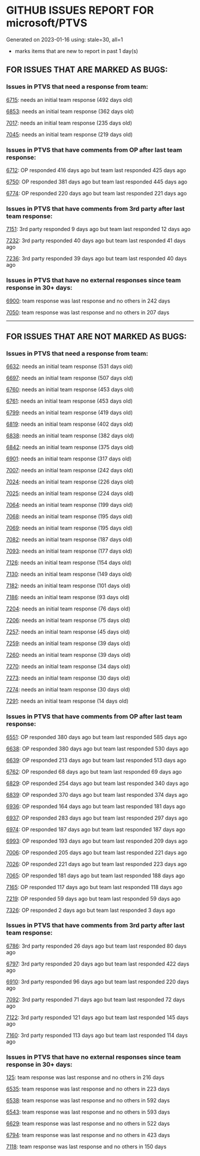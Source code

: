 
# GITHUB ISSUES REPORT FOR microsoft/PTVS


Generated on 2023-01-16 using: stale=30, all=1


* marks items that are new to report in past 1 day(s)


## FOR ISSUES THAT ARE MARKED AS BUGS:


### Issues in PTVS that need a response from team:


  [6715](https://github.com/microsoft/PTVS/issues/6715 "An error message &quot;This project &quot;PythonApplication3&quot; has a reference to a missing Conda environment &quot;env3&quot;&quot; always pops up when restart the VS."): needs an initial team response (492 days old)

  [6853](https://github.com/microsoft/PTVS/issues/6853 "Unable to install suggested module when using IPython interactive mode."): needs an initial team response (362 days old)

  [7017](https://github.com/microsoft/PTVS/issues/7017 "Intellisense forgets imports during editing"): needs an initial team response (235 days old)

  [7045](https://github.com/microsoft/PTVS/issues/7045 "Failed to start a decorator and show potential decorators when type @."): needs an initial team response (219 days old)

### Issues in PTVS that have comments from OP after last team response:


  [6712](https://github.com/microsoft/PTVS/issues/6712 "The option &quot;Python/Native Debugging&quot; is missing."): OP responded 416 days ago but team last responded 425 days ago

  [6750](https://github.com/microsoft/PTVS/issues/6750 "An error pops up when run &quot;Django Check, Django Migrate, Django Create Superuser...&quot;. "): OP responded 381 days ago but team last responded 445 days ago

  [6774](https://github.com/microsoft/PTVS/issues/6774 "The Python installed from Microsoft Store couldn't view installed packages when first use the environment."): OP responded 220 days ago but team last responded 221 days ago

### Issues in PTVS that have comments from 3rd party after last team response:


  [7151](https://github.com/microsoft/PTVS/issues/7151 "Custom task list token in Visual Studio 2022 doesn't work for Python."): 3rd party responded 9 days ago but team last responded 12 days ago

  [7232](https://github.com/microsoft/PTVS/issues/7232 "native/python debugger cannot find python source code"): 3rd party responded 40 days ago but team last responded 41 days ago

  [7236](https://github.com/microsoft/PTVS/issues/7236 "I get &quot;Breakpoint in file that does not exist&quot; when setting a breakpoint in remote Linux Python debugger"): 3rd party responded 39 days ago but team last responded 40 days ago

### Issues in PTVS that have no external responses since team response in 30+ days:


  [6900](https://github.com/microsoft/PTVS/issues/6900 "Python 3.10 fails to hit breakpoints when &quot;Native Code Debugging&quot; is enabled."): team response was last response and no others in 242 days

  [7050](https://github.com/microsoft/PTVS/issues/7050 "An error was reported in the output window when creating the env."): team response was last response and no others in 207 days

---

## FOR ISSUES THAT ARE NOT MARKED AS BUGS:


### Issues in PTVS that need a response from team:


  [6632](https://github.com/microsoft/PTVS/issues/6632 "Publish Now in project properties should auto save first"): needs an initial team response (531 days old)

  [6697](https://github.com/microsoft/PTVS/issues/6697 "After adding the file as a link first, the file will not be added to the project."): needs an initial team response (507 days old)

  [6760](https://github.com/microsoft/PTVS/issues/6760 "Evaluates all the expressions in interactive windows ignore the Completion Mode setting."): needs an initial team response (453 days old)

  [6761](https://github.com/microsoft/PTVS/issues/6761 "It can not auto-detect but let you customize all parameters when add custom environment which install from Microsoft Store."): needs an initial team response (453 days old)

  [6799](https://github.com/microsoft/PTVS/issues/6799 "Python configuration hard coded into MSBuild config for CPython extension projects "): needs an initial team response (419 days old)

  [6819](https://github.com/microsoft/PTVS/issues/6819 "Unexpected error when adding python environment"): needs an initial team response (402 days old)

  [6838](https://github.com/microsoft/PTVS/issues/6838 "Unable to Create DjangoWebProject after following Configuration Read Me for setting up SuperUser: devenv.exe project issue tracker says:>"): needs an initial team response (382 days old)

  [6842](https://github.com/microsoft/PTVS/issues/6842 "Django functions in context menu can only be used once"): needs an initial team response (375 days old)

  [6901](https://github.com/microsoft/PTVS/issues/6901 "Live Share: A warning appears when joining a shared window via VS."): needs an initial team response (317 days old)

  [7007](https://github.com/microsoft/PTVS/issues/7007 "Project structure is not displayed in SE windows under non-administrators."): needs an initial team response (242 days old)

  [7024](https://github.com/microsoft/PTVS/issues/7024 "Python f-strings need syntax highlighting for expressions inside curly braces"): needs an initial team response (226 days old)

  [7025](https://github.com/microsoft/PTVS/issues/7025 "Could you please put CommandLineArguments into user-specific configuration file."): needs an initial team response (224 days old)

  [7064](https://github.com/microsoft/PTVS/issues/7064 "Some intellisense don't work well in interactive window after writing some REPL commands"): needs an initial team response (199 days old)

  [7068](https://github.com/microsoft/PTVS/issues/7068 "reportMissingImports : Even if the module is successfully installed, a warning will still be displayed in the Error List window"): needs an initial team response (195 days old)

  [7069](https://github.com/microsoft/PTVS/issues/7069 "No response after reopening the Python Environments  window"): needs an initial team response (195 days old)

  [7082](https://github.com/microsoft/PTVS/issues/7082 "VS2022 Python Fonts and Colors Customization Regression from VS2019, Defies Microsoft Documentation"): needs an initial team response (187 days old)

  [7093](https://github.com/microsoft/PTVS/issues/7093 "Error: missing params.textDocument.text"): needs an initial team response (177 days old)

  [7126](https://github.com/microsoft/PTVS/issues/7126 "Creating python solution from existing python code fails for wsl based python project"): needs an initial team response (154 days old)

  [7130](https://github.com/microsoft/PTVS/issues/7130 "VS2022 Pytest + pytest-xdist unicode params issue"): needs an initial team response (149 days old)

  [7182](https://github.com/microsoft/PTVS/issues/7182 "How can i use mixed debugging with Python Environments"): needs an initial team response (101 days old)

  [7186](https://github.com/microsoft/PTVS/issues/7186 "LiveShare: The client can't join Live Share session successfully"): needs an initial team response (93 days old)

  [7204](https://github.com/microsoft/PTVS/issues/7204 "Add New Item in web template doesn't work."): needs an initial team response (76 days old)

  [7206](https://github.com/microsoft/PTVS/issues/7206 "The active environment doesn't change with the Cookiecutter Explorer is open"): needs an initial team response (75 days old)

  [7257](https://github.com/microsoft/PTVS/issues/7257 "Lengthy docstrings block text editing"): needs an initial team response (45 days old)

  [7259](https://github.com/microsoft/PTVS/issues/7259 "VS-2019 and VS-2022 splash screens are vulgar (too big)"): needs an initial team response (39 days old)

  [7260](https://github.com/microsoft/PTVS/issues/7260 "VS-2022 &quot;Python/Native Debugging&quot; not working after being brought back from missing"): needs an initial team response (39 days old)

  [7270](https://github.com/microsoft/PTVS/issues/7270 "Recurring Error Every Time I launch Visual Studio 2022"): needs an initial team response (34 days old)

  [7273](https://github.com/microsoft/PTVS/issues/7273 "Terminal prompts are disabled when cloning a GitHub repository"): needs an initial team response (30 days old)

  [7274](https://github.com/microsoft/PTVS/issues/7274 "Changing error messages - differences in reported errors between VS and pyright cli"): needs an initial team response (30 days old)

  [7291](https://github.com/microsoft/PTVS/issues/7291 "error"): needs an initial team response (14 days old)

### Issues in PTVS that have comments from OP after last team response:


  [6551](https://github.com/microsoft/PTVS/issues/6551 "Navigation bar is not working"): OP responded 380 days ago but team last responded 585 days ago

  [6638](https://github.com/microsoft/PTVS/issues/6638 "Refactor rename incorrect when the referenced method is defined in another project. "): OP responded 380 days ago but team last responded 530 days ago

  [6639](https://github.com/microsoft/PTVS/issues/6639 " IntelliSense does not work when changed SearchPath in PythonSettings.json file in open folder."): OP responded 213 days ago but team last responded 513 days ago

  [6762](https://github.com/microsoft/PTVS/issues/6762 "Unchecked &quot;Parameter information&quot; still has signature help."): OP responded 68 days ago but team last responded 69 days ago

  [6829](https://github.com/microsoft/PTVS/issues/6829 "IntelliSense which is modified manually does not work after restart the VS."): OP responded 254 days ago but team last responded 340 days ago

  [6839](https://github.com/microsoft/PTVS/issues/6839 "The type information displayed wrong for sys.exc_info with the latest typeshed"): OP responded 370 days ago but team last responded 374 days ago

  [6936](https://github.com/microsoft/PTVS/issues/6936 "Skip tests after clicking “Analyze Code Coverage”."): OP responded 164 days ago but team last responded 181 days ago

  [6937](https://github.com/microsoft/PTVS/issues/6937 "An error &quot;Cannot access a disposed object...&quot; pops up when save Python Project File."): OP responded 283 days ago but team last responded 297 days ago

  [6974](https://github.com/microsoft/PTVS/issues/6974 "No IntelliSense when import folder under the workspace."): OP responded 187 days ago but team last responded 187 days ago

  [6993](https://github.com/microsoft/PTVS/issues/6993 "Unexpected error pops up in the console when attach a running python.exe"): OP responded 193 days ago but team last responded 209 days ago

  [7006](https://github.com/microsoft/PTVS/issues/7006 "Live Share: The 'TerminalWindowPackage' package did not load correctly. "): OP responded 205 days ago but team last responded 221 days ago

  [7026](https://github.com/microsoft/PTVS/issues/7026 "No intellisense when from 'PYTHONPATH'"): OP responded 221 days ago but team last responded 223 days ago

  [7065](https://github.com/microsoft/PTVS/issues/7065 "How to step into Python stantandard library function?"): OP responded 181 days ago but team last responded 188 days ago

  [7165](https://github.com/microsoft/PTVS/issues/7165 "&quot;Ignore these local items&quot; doesn't work when first click"): OP responded 117 days ago but team last responded 118 days ago

  [7219](https://github.com/microsoft/PTVS/issues/7219 "No output with using ipython interactive window"): OP responded 59 days ago but team last responded 59 days ago

  [7326](https://github.com/microsoft/PTVS/issues/7326 "Local packages to no longer be resolved in Visual Studio"): OP responded 2 days ago but team last responded 3 days ago

### Issues in PTVS that have comments from 3rd party after last team response:


  [6786](https://github.com/microsoft/PTVS/issues/6786 "Autocomplete after open brackets replaces entire line of code"): 3rd party responded 26 days ago but team last responded 80 days ago

  [6797](https://github.com/microsoft/PTVS/issues/6797 "VS2022 no longer allows mapping file extensions to the Python editor"): 3rd party responded 20 days ago but team last responded 422 days ago

  [6910](https://github.com/microsoft/PTVS/issues/6910 "Python Editor - SendSelectionToInteractive not working on VS2022"): 3rd party responded 96 days ago but team last responded 220 days ago

  [7092](https://github.com/microsoft/PTVS/issues/7092 "Stub paths setting not observed"): 3rd party responded 71 days ago but team last responded 72 days ago

  [7122](https://github.com/microsoft/PTVS/issues/7122 "Can't debug Python in my application"): 3rd party responded 121 days ago but team last responded 145 days ago

  [7160](https://github.com/microsoft/PTVS/issues/7160 "Python function with stacked decorators using functools.cache hangs when run without debugging"): 3rd party responded 113 days ago but team last responded 114 days ago

### Issues in PTVS that have no external responses since team response in 30+ days:


  [125](https://github.com/microsoft/PTVS/issues/125 "Automatically attach to subprocesses when debugging"): team response was last response and no others in 216 days

  [6535](https://github.com/microsoft/PTVS/issues/6535 "There is no warning message before running the project even though the project contains error."): team response was last response and no others in 223 days

  [6538](https://github.com/microsoft/PTVS/issues/6538 "No static analysis suggestions in Interactive window."): team response was last response and no others in 592 days

  [6543](https://github.com/microsoft/PTVS/issues/6543 "No variables in Auto window when debug."): team response was last response and no others in 593 days

  [6629](https://github.com/microsoft/PTVS/issues/6629 "Django completions in html file does not work."): team response was last response and no others in 522 days

  [6794](https://github.com/microsoft/PTVS/issues/6794 "Live Share: The error &quot;'intelliCodeCppPackage' package did not load correctly&quot; pops up when join live share Session."): team response was last response and no others in 423 days

  [7118](https://github.com/microsoft/PTVS/issues/7118 "IPython interactive mode always freezing"): team response was last response and no others in 150 days
